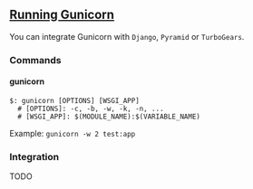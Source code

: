 ## [Running Gunicorn](https://docs.gunicorn.org/en/latest/run.html)

You can integrate Gunicorn with `Django`, `Pyramid` or `TurboGears`.

### Commands

#### gunicorn

```
$: gunicorn [OPTIONS] [WSGI_APP]
  # [OPTIONS]: -c, -b, -w, -k, -n, ...
  # [WSGI_APP]: $(MODULE_NAME):$(VARIABLE_NAME)
```

Example: `gunicorn -w 2 test:app`

### Integration

TODO
